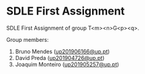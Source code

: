 # SDLE First Assignment

SDLE First Assignment of group T&lt;m&gt;&lt;n&gt;G&lt;p&gt;&lt;q&gt;.

Group members:

1. Bruno Mendes (up201906166@up.pt)
2. David Preda (up201904726@up.pt)
3. Joaquim Monteiro (up201905257@up.pt)
